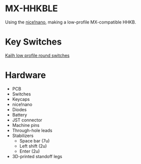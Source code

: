 # MX-HHKBLE
Using the [nice!nano](https://docs.nicekeyboards.com/#/), making a low-profile MX-compatible HHKB.

# Key Switches
[Kailh low profile round switches](https://mechanicalkeyboards.com/shop/index.php?l=product_detail&p=6343)

# Hardware
* PCB
* Switches
* Keycaps
* nice!nano
* Diodes
* Battery
* JST connector
* Machine pins
* Through-hole leads
* Stabilizers 
    * Space bar (7u)
    * Left shift (2u)
    * Enter (2u)
* 3D-printed standoff legs

